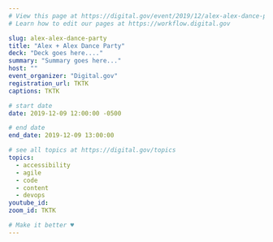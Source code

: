 ```yaml
---
# View this page at https://digital.gov/event/2019/12/alex-alex-dance-party
# Learn how to edit our pages at https://workflow.digital.gov

slug: alex-alex-dance-party
title: "Alex + Alex Dance Party"
deck: "Deck goes here...."
summary: "Summary goes here..."
host: ""
event_organizer: "Digital.gov"
registration_url: TKTK
captions: TKTK

# start date
date: 2019-12-09 12:00:00 -0500

# end date
end_date: 2019-12-09 13:00:00

# see all topics at https://digital.gov/topics
topics: 
  - accessibility
  - agile
  - code
  - content
  - devops
youtube_id: 
zoom_id: TKTK

# Make it better ♥
---
```

